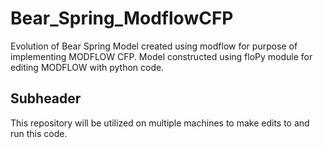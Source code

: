 # Bear_Spring_ModflowCFP
Evolution of Bear Spring Model created using modflow for purpose of implementing MODFLOW CFP. Model constructed using floPy module for editing MODFLOW with python code.

## Subheader

This repository will be utilized on multiple machines to make edits to and run this code.